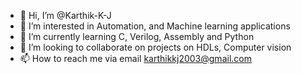 - 👋 Hi, I’m @Karthik-K-J
- 👀 I’m interested in Automation, and Machine learning applications
- 🌱 I’m currently learning C, Verilog, Assembly and Python 
- 💞️ I’m looking to collaborate on projects on HDLs, Computer vision 
- 📫 How to reach me via email karthikkj2003@gmail.com

<!---
Karthik-K-J/Karthik-K-J is a ✨ special ✨ repository because its `README.md` (this file) appears on your GitHub profile.
You can click the Preview link to take a look at your changes.
--->

